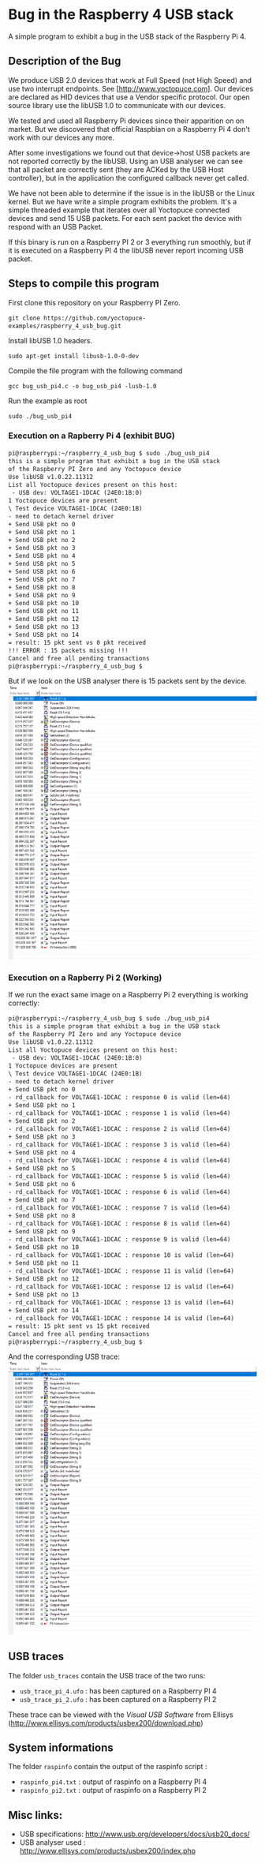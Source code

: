 # Bug in the Raspberry 4 USB stack
A simple program to exhibit a bug in the USB stack  of the Raspberry Pi 4.

## Description of the Bug

We produce USB 2.0 devices that work at Full Speed (not High Speed) and use two interrupt endpoints. See [http://www.yoctopuce.com]. Our devices are declared as HID devices that use a Vendor specific protocol. Our open source library use the libUSB 1.0 to communicate with our devices.

We tested and used all Raspberry Pi devices since their apparition on on market. But we discovered that official Raspbian on a Raspberry Pi 4 don't work with our devices any more.

After some investigations we found out that device->host USB packets are not reported correctly by the libUSB. Using an USB analyser we can see that all packet are correctly sent (they are ACKed by the USB Host controller), but in the application the configured callback never get called.

We have not been able to determine if the issue is in the libUSB or the Linux kernel. But we have write a simple program exhibits the problem. It's a simple threaded example that iterates over all Yoctopuce connected devices and send 15 USB packets. For each sent packet the device with respond with an USB Packet.

If this binary is run on a Raspberry PI 2 or 3 everything run smoothly, but  if it is executed on a Raspberry PI 4 the libUSB never report incoming USB packet.


## Steps to compile this program

First clone this repository on your Raspberry PI Zero.
```
git clone https://github.com/yoctopuce-examples/raspberry_4_usb_bug.git
```

Install libUSB 1.0 headers.

```
sudo apt-get install libusb-1.0-0-dev
```

Compile the file program with the following command

```
gcc bug_usb_pi4.c -o bug_usb_pi4 -lusb-1.0
```

Run the example as root
```
sudo ./bug_usb_pi4
```

### Execution on a Rapberry Pi 4 (exhibit BUG)

```
pi@raspberrypi:~/raspberry_4_usb_bug $ sudo ./bug_usb_pi4
this is a simple program that exhibit a bug in the USB stack
of the Raspberry PI Zero and any Yoctopuce device
Use libUSB v1.0.22.11312
List all Yoctopuce devices present on this host:
 - USB dev: VOLTAGE1-1DCAC (24E0:1B:0)
1 Yoctopuce devices are present
\ Test device VOLTAGE1-1DCAC (24E0:1B)
- need to detach kernel driver
+ Send USB pkt no 0
+ Send USB pkt no 1
+ Send USB pkt no 2
+ Send USB pkt no 3
+ Send USB pkt no 4
+ Send USB pkt no 5
+ Send USB pkt no 6
+ Send USB pkt no 7
+ Send USB pkt no 8
+ Send USB pkt no 9
+ Send USB pkt no 10
+ Send USB pkt no 11
+ Send USB pkt no 12
+ Send USB pkt no 13
+ Send USB pkt no 14
= result: 15 pkt sent vs 0 pkt received
!!! ERROR : 15 packets missing !!!
Cancel and free all pending transactions
pi@raspberrypi:~/raspberry_4_usb_bug $
```

But if we look on the USB analyser there is 15 packets sent by the device.
![Screenshot of the USB trace on Pi 4](screen_capture_pi4.png)

### Execution on a Rapberry Pi 2 (Working)

If we run the exact same image on a Raspberry Pi 2 everything is working correctly:

```
pi@raspberrypi:~/raspberry_4_usb_bug $ sudo ./bug_usb_pi4
this is a simple program that exhibit a bug in the USB stack
of the Raspberry PI Zero and any Yoctopuce device
Use libUSB v1.0.22.11312
List all Yoctopuce devices present on this host:
 - USB dev: VOLTAGE1-1DCAC (24E0:1B:0)
1 Yoctopuce devices are present
\ Test device VOLTAGE1-1DCAC (24E0:1B)
- need to detach kernel driver
+ Send USB pkt no 0
- rd_callback for VOLTAGE1-1DCAC : response 0 is valid (len=64)
+ Send USB pkt no 1
- rd_callback for VOLTAGE1-1DCAC : response 1 is valid (len=64)
+ Send USB pkt no 2
- rd_callback for VOLTAGE1-1DCAC : response 2 is valid (len=64)
+ Send USB pkt no 3
- rd_callback for VOLTAGE1-1DCAC : response 3 is valid (len=64)
+ Send USB pkt no 4
- rd_callback for VOLTAGE1-1DCAC : response 4 is valid (len=64)
+ Send USB pkt no 5
- rd_callback for VOLTAGE1-1DCAC : response 5 is valid (len=64)
+ Send USB pkt no 6
- rd_callback for VOLTAGE1-1DCAC : response 6 is valid (len=64)
+ Send USB pkt no 7
- rd_callback for VOLTAGE1-1DCAC : response 7 is valid (len=64)
+ Send USB pkt no 8
- rd_callback for VOLTAGE1-1DCAC : response 8 is valid (len=64)
+ Send USB pkt no 9
- rd_callback for VOLTAGE1-1DCAC : response 9 is valid (len=64)
+ Send USB pkt no 10
- rd_callback for VOLTAGE1-1DCAC : response 10 is valid (len=64)
+ Send USB pkt no 11
- rd_callback for VOLTAGE1-1DCAC : response 11 is valid (len=64)
+ Send USB pkt no 12
- rd_callback for VOLTAGE1-1DCAC : response 12 is valid (len=64)
+ Send USB pkt no 13
- rd_callback for VOLTAGE1-1DCAC : response 13 is valid (len=64)
+ Send USB pkt no 14
- rd_callback for VOLTAGE1-1DCAC : response 14 is valid (len=64)
= result: 15 pkt sent vs 15 pkt received
Cancel and free all pending transactions
pi@raspberrypi:~/raspberry_4_usb_bug $
```

And the corresponding USB trace:
![Screenshot of the USB trace on Pi 2](screen_capture_pi2.png)


## USB traces

The folder ``usb_traces`` contain the USB trace of the two runs:

* ``usb_trace_pi_4.ufo`` : has been captured on a Raspberry PI 4
* ``usb_trace_pi_2.ufo`` : has been captured on a Raspberry PI 2

These trace can be viewed with the *Visual USB Software* from Ellisys (http://www.ellisys.com/products/usbex200/download.php)

## System informations

The folder ``raspinfo`` contain the output of the raspinfo script :

* ``raspinfo_pi4.txt`` : output of raspinfo on a Raspberry PI 4
* ``raspinfo_pi2.txt`` : output of raspinfo on a Raspberry PI 2

## Misc links:

* USB specifications: http://www.usb.org/developers/docs/usb20_docs/
* USB analyser used : http://www.ellisys.com/products/usbex200/index.php
